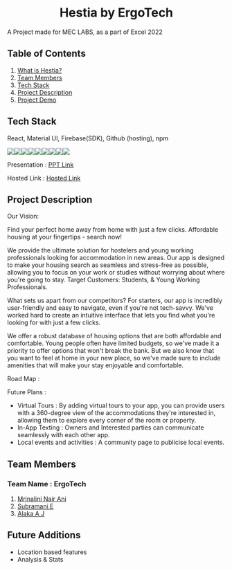 # **<div align="center">Hestia by  ErgoTech</div>**  
A Project made for MEC LABS, as a part of Excel 2022

## Table of Contents
1. [What is Hestia?](#project-description)
2. [Team Members](#team-members)
3. [Tech Stack](#tech-stack)
4. [Project Description](#project-description)
5. [Project Demo](#project-demo)

## Tech Stack
React, Material UI, Firebase(SDK), Github (hosting), npm

<img src="https://img.shields.io/badge/firebase-ffca28?style=for-the-badge&logo=firebase&logoColor=black"><img src="https://img.shields.io/badge/npm-CB3837?style=for-the-badge&logo=npm&logoColor=white"><img src="https://img.shields.io/badge/React-20232A?style=for-the-badge&logo=react&logoColor=61DAFB"><img src="https://img.shields.io/badge/Material%20UI-007FFF?style=for-the-badge&logo=mui&logoColor=white"><img src="https://img.shields.io/badge/javascript-%23323330.svg?style=for-the-badge&logo=javascript&logoColor=%23F7DF1E"/><img src="https://img.shields.io/badge/React_Router-CA4245?style=for-the-badge&logo=react-router&logoColor=white"/><img src="https://img.shields.io/badge/MUI-%230081CB.svg?style=for-the-badge&logo=mui&logoColor=white"/><img src="https://img.shields.io/badge/html5-%23E34F26.svg?style=for-the-badge&logo=html5&logoColor=white"/><img src="https://img.shields.io/badge/css3-%231572B6.svg?style=for-the-badge&logo=css3&logoColor=white"/>

Presentation : [PPT Link](https://www.canva.com/design/DAFTudil6cU/VFI5qItIGgk8tVm8sh6Z_A/view?utm_content=DAFTudil6cU&utm_campaign=designshare&utm_medium=link2&utm_source=sharebutton)

Hosted Link : [Hosted Link](https://subru-37.github.io/Ergotech-Hestia/)

## Project Description

Our Vision: 

Find your perfect home away from home with just a few clicks. Affordable housing at your fingertips - search now!

We provide the ultimate solution for hostelers and young working professionals looking for accommodation in new areas. Our app is designed to make your housing search as seamless and stress-free as possible, allowing you to focus on your work or studies without worrying about where you're going to stay.
Target Customers: Students, & Young Working Professionals. 

What sets us apart from our competitors? For starters, our app is incredibly user-friendly and easy to navigate, even if you're not tech-savvy. We've worked hard to create an intuitive interface that lets you find what you're looking for with just a few clicks.

We offer a robust database of housing options that are both affordable and comfortable. Young people often have limited budgets, so we've made it a priority to offer options that won't break the bank. But we also know that you want to feel at home in your new place, so we've made sure to include amenities that will make your stay enjoyable and comfortable.


  Road Map : 
  
  
 Future Plans :
  - Virtual Tours : By adding virtual tours to your app, you can provide users with a 360-degree view of the accommodations they're interested in, allowing them to
  explore every corner of the room or property.
  - In-App Texting :  Owners and Interested parties can communicate seamlessly with each other app. 
  - Local events and activities : A community page to publicise local events.
 <!--
The Problem :
- Many people don't know the benefits of doing aquaponics or doing fish farm cultivation.
- Even if some realise the benefits, they don't know of proper good resources to actually start the cultivation
- Once you start the cultivation, the current methods takes time and is prone to trial and error during the initial days
- You would need to manually go and check every often to ensure that the fishes are in good health  
- Even once the fishes are in good health, the seller don't know how exactly to market them to potential customers
## For basic users :
- Create a platform for a new individuals to start fish farm cultivation from scratch and earn a livelihood selling fish produce and also for existing farms to simplify their daily work.
- The platform will have both farmer and customer side, primarily focussed on the farmer side.
 
## For the seller:



## For the buyer who would like to have fresh farm products

- Consider swiggy for fresh marine farm products
- The buyer can (log in and ) use our marketplace and search for a particular fresh fish produce near them
- This will show all the marketplaces selling this product near them.
- There will be a way to make orders from our app to this farmer
- Based on this order, the seller can deliver the produce to the buyer

## Our offerings
- No installation charges for sensors
- Our app offers features like monitoring and timely alerts
- Once they have started reaching a state for selling fishes, we offer visibility in our marketplace
- Mobile-Friendly Design

## Revenue Model
- Can add max 2 tanks in free version
- Can connect max 3 sensors under free version in each tank. (Cost of sensor born by seller).
- Can provide transportation via marketplace under paid plan

--->
## Team Members
### **Team Name** : ErgoTech
1. [Mrinalini Nair Ani](https://github.com/hacksh4w/)
1. [Subramani E](https://github.com/subru-37)
1. [Alaka A J](https://github.com/alaka03aj)


## Future Additions 
- Location based features
- Analysis & Stats
